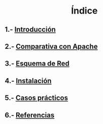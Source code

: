 <h1><p align=center> Índice </p></h1>

## 1.- [Introducción](https://github.com/Ianfernandez09/nginx/blob/main/1.-%20Introducción.md)

## 2.- [Comparativa con Apache](https://github.com/Ianfernandez09/nginx/blob/main/2-%20Comparativa%20con%20Apache2.md)

## 3.- [Esquema de Red](https://github.com/Ianfernandez09/nginx/blob/main/3-%20Esquema%20de%20Red.PNG)

## 4.- [Instalación](https://github.com/Ianfernandez09/nginx/blob/main/4-%20Instalación.md)

## 5.- [Casos prácticos](https://github.com/Ianfernandez09/nginx/blob/main/5-%20Casos%20Prácticos.md)

## 6.- [Referencias]()